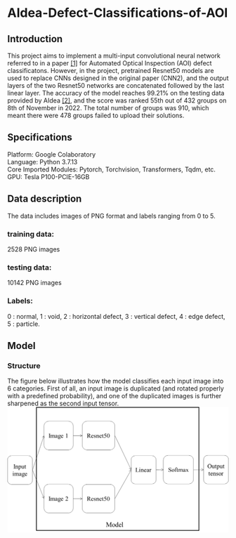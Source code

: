 # AIdea-Defect-Classifications-of-AOI
## Introduction
This project aims to implement a multi-input convolutional neural network referred to in a paper [[1]](https://www.graphyonline.com/archives/IJCSE/2018/IJCSE-137/) for Automated Optical Inspection (AOI) defect classificatons. However, in the project, pretrained Resnet50 models are used to replace CNNs designed in the original paper (CNN2), and the output layers of the two Resnet50 networks are concatenated followed by the last linear layer. The accuracy of the model reaches 99.21% on the testing data provided by AIdea [[2]](https://aidea-web.tw/topic/285ef3be-44eb-43dd-85cc-f0388bf85ea4), and the score was ranked 55th out of 432 groups on 8th of November in 2022. The total number of groups was 910, which meant there were 478 groups failed to upload their solutions.  
## Specifications
Platform: Google Colaboratory  
Language: Python 3.7.13  
Core Imported Modules: Pytorch, Torchvision, Transformers, Tqdm, etc.  
GPU: Tesla P100-PCIE-16GB  
## Data description
The data includes images of PNG format and labels ranging from 0 to 5.  
### training data: 
2528 PNG images
### testing data: 
10142 PNG images
### Labels: 
0 : normal,
1 : void,
2 : horizontal defect,
3 : vertical defect,
4 : edge defect,
5 : particle.
## Model
### Structure
The figure below illustrates how the model classifies each input image into 6 categories. First of all, an input image is duplicated (and rotated properly with a predefined probability), and one of the duplicated images is further sharpened as the second input tensor.
![Model](/display_images/model.png)
